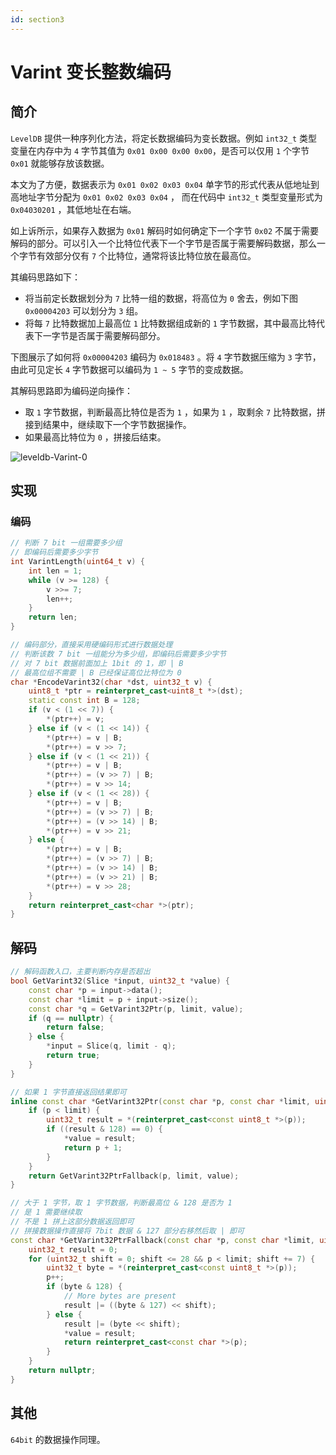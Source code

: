 ```yaml
---
id: section3
---
```

# Varint 变长整数编码
## 简介

`LevelDB` 提供一种序列化方法，将定长数据编码为变长数据。例如 `int32_t` 类型变量在内存中为 `4` 字节其值为 `0x01 0x00 0x00 0x00`，是否可以仅用 `1` 个字节 `0x01` 就能够存放该数据。

本文为了方便，数据表示为 `0x01 0x02 0x03 0x04` 单字节的形式代表从低地址到高地址字节分配为 `0x01 0x02 0x03 0x04` ， 而在代码中 `int32_t` 类型变量形式为 `0x04030201` ，其低地址在右端。

如上诉所示，如果存入数据为 `0x01` 解码时如何确定下一个字节 `0x02` 不属于需要解码的部分。可以引入一个比特位代表下一个字节是否属于需要解码数据，那么一个字节有效部分仅有 `7` 个比特位，通常将该比特位放在最高位。

其编码思路如下：

* 将当前定长数据划分为 `7` 比特一组的数据，将高位为 `0` 舍去，例如下图 `0x00004203` 可以划分为 `3` 组。
* 将每 `7` 比特数据加上最高位 `1` 比特数据组成新的 `1` 字节数据，其中最高比特代表下一字节是否属于需要解码部分。

下图展示了如何将 `0x00004203` 编码为 `0x018483` 。将 `4` 字节数据压缩为 `3` 字节，由此可见定长 `4` 字节数据可以编码为 `1 ~ 5` 字节的变成数据。

其解码思路即为编码逆向操作：

* 取 `1` 字节数据，判断最高比特位是否为 `1` ，如果为 `1` ，取剩余 `7` 比特数据，拼接到结果中，继续取下一个字节数据操作。
* 如果最高比特位为 `0` ，拼接后结束。

![leveldb-Varint-0](https://yezhem.oss-cn-chengdu.aliyuncs.com/blog_img/leveldb-Varint-0.png)

## 实现

### 编码

```c++
// 判断 7 bit 一组需要多少组
// 即编码后需要多少字节
int VarintLength(uint64_t v) {
    int len = 1;
    while (v >= 128) {
        v >>= 7;
        len++;
    }
    return len;
}

// 编码部分，直接采用硬编码形式进行数据处理
// 判断该数 7 bit 一组能分为多少组，即编码后需要多少字节
// 对 7 bit 数据前面加上 1bit 的 1，即 | B
// 最高位组不需要 | B 已经保证高位比特位为 0 
char *EncodeVarint32(char *dst, uint32_t v) {
    uint8_t *ptr = reinterpret_cast<uint8_t *>(dst);
    static const int B = 128;
    if (v < (1 << 7)) {
        *(ptr++) = v;
    } else if (v < (1 << 14)) {
        *(ptr++) = v | B;
        *(ptr++) = v >> 7;
    } else if (v < (1 << 21)) {
        *(ptr++) = v | B;
        *(ptr++) = (v >> 7) | B;
        *(ptr++) = v >> 14;
    } else if (v < (1 << 28)) {
        *(ptr++) = v | B;
        *(ptr++) = (v >> 7) | B;
        *(ptr++) = (v >> 14) | B;
        *(ptr++) = v >> 21;
    } else {
        *(ptr++) = v | B;
        *(ptr++) = (v >> 7) | B;
        *(ptr++) = (v >> 14) | B;
        *(ptr++) = (v >> 21) | B;
        *(ptr++) = v >> 28;
    }
    return reinterpret_cast<char *>(ptr);
}
```

## 解码

```c++
// 解码函数入口，主要判断内存是否超出
bool GetVarint32(Slice *input, uint32_t *value) {
    const char *p = input->data();
    const char *limit = p + input->size();
    const char *q = GetVarint32Ptr(p, limit, value);
    if (q == nullptr) {
        return false;
    } else {
        *input = Slice(q, limit - q);
        return true;
    }
}

// 如果 1 字节直接返回结果即可
inline const char *GetVarint32Ptr(const char *p, const char *limit, uint32_t *value) {
    if (p < limit) {
        uint32_t result = *(reinterpret_cast<const uint8_t *>(p));
        if ((result & 128) == 0) {
            *value = result;
            return p + 1;
        }
    }
    return GetVarint32PtrFallback(p, limit, value);
}

// 大于 1 字节，取 1 字节数据，判断最高位 & 128 是否为 1
// 是 1 需要继续取
// 不是 1 拼上这部分数据返回即可
// 拼接数据操作直接将 7bit 数据 & 127 部分右移然后取 | 即可
const char *GetVarint32PtrFallback(const char *p, const char *limit, uint32_t *value) {
    uint32_t result = 0;
    for (uint32_t shift = 0; shift <= 28 && p < limit; shift += 7) {
        uint32_t byte = *(reinterpret_cast<const uint8_t *>(p));
        p++;
        if (byte & 128) {
            // More bytes are present
            result |= ((byte & 127) << shift);
        } else {
            result |= (byte << shift);
            *value = result;
            return reinterpret_cast<const char *>(p);
        }
    }
    return nullptr;
}
```

## 其他

`64bit` 的数据操作同理。